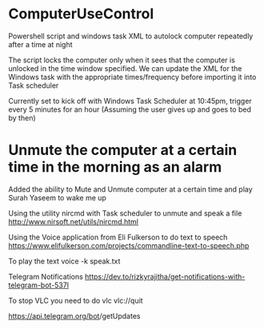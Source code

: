 # ComputerUseControl
Powershell script and windows task XML to autolock computer repeatedly after a time at night

The script locks the computer only when it sees that the computer is unlocked in the time window specified.
We can update the XML for the Windows task with the appropriate times/frequency before importing it into Task scheduler

Currently set to kick off with Windows Task Scheduler at 10:45pm, trigger every 5 minutes for an hour (Assuming the user gives up and goes to bed by then)

#  Unmute the computer at a certain time in the morning as an alarm
Added the ability to Mute and Unmute computer at a certain time and play Surah Yaseem to wake me up

Using the utility nircmd with Task scheduler to unmute and speak a file
http://www.nirsoft.net/utils/nircmd.html

Using the Voice application from Eli Fulkerson to do text to speech
https://www.elifulkerson.com/projects/commandline-text-to-speech.php


To play the text
voice -k speak.txt

Telegram Notifications
https://dev.to/rizkyrajitha/get-notifications-with-telegram-bot-537l

To stop VLC you need to do vlc vlc://quit

https://api.telegram.org/bot<YourBOTToken>/getUpdates

